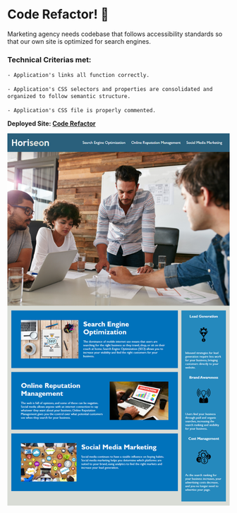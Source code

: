 # Code Refactor! :speech_balloon:

Marketing agency needs codebase that follows accessibility standards
so that our own site is optimized for search engines.

### **Technical Criterias met:**
```
- Application's links all function correctly.

- Application's CSS selectors and properties are consolidated and organized to follow semantic structure.

- Application's CSS file is properly commented.
```

**Deployed Site: [Code Refactor](https://armandosjunior.github.io/HTML-CSS-Refactor/)**

![Image of Project](./assets/images/projectone.png)
